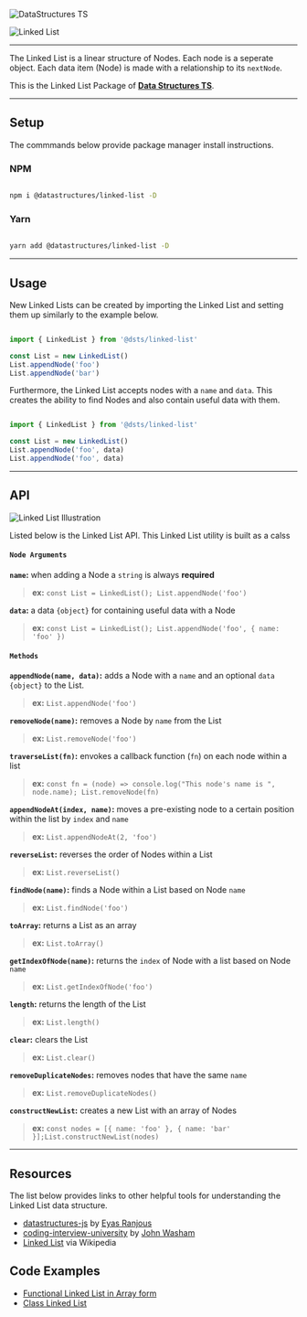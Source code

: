 ![DataStructures TS](https://jeffry.in/assets/datastructures-ts/datastructures-ts.svg)

![Linked List](https://jeffry.in/assets/datastructures-ts/linked-list.svg)

----

The Linked List is a linear structure of Nodes. Each node is a seperate object.
Each data item (Node) is made with a relationship to its `nextNode`.

This is the Linked List Package of [**Data Structures TS**](https://github.com/yowainwright/datastructures-ts).

----

## Setup

The commmands below provide package manager install instructions. 

### NPM

```sh

npm i @datastructures/linked-list -D

```

### Yarn

```sh

yarn add @datastructures/linked-list -D

```

----

## Usage

New Linked Lists can be created by importing the Linked List and setting them up similarly to the example below.

```javascript

import { LinkedList } from '@dsts/linked-list'

const List = new LinkedList()
List.appendNode('foo')
List.appendNode('bar')

```

Furthermore, the Linked List accepts nodes with a `name` and `data`. This creates the ability to find Nodes and also contain useful data with them.

```javascript

import { LinkedList } from '@dsts/linked-list'

const List = new LinkedList()
List.appendNode('foo', data)
List.appendNode('foo', data)

```

----

## API

![Linked List Illustration](https://jeffry.in/assets/datastructures-ts/linked-list-il.svg)

Listed below is the Linked List API. This Linked List utility is built as a calss

#### `Node Arguments`

**`name`:** when adding a Node a `string` is always **required**
> **ex:** `const List = LinkedList(); List.appendNode('foo')`

**`data`:** a data `{object}` for containing useful data with a Node
> **ex:** `const List = LinkedList(); List.appendNode('foo', { name: 'foo' })`


#### `Methods`

**`appendNode(name, data)`:** adds a Node with a `name` and an optional `data` `{object}` to the List.
> **ex:** `List.appendNode('foo')`

**`removeNode(name)`:** removes a Node by `name` from the List
> **ex:** `List.removeNode('foo')`

**`traverseList(fn)`:** envokes a callback function (`fn`) on each node within a list
> **ex:** `const fn = (node) => console.log("This node's name is ", node.name); List.removeNode(fn)`

**`appendNodeAt(index, name)`:** moves a pre-existing node to a certain position within the list by `index` and `name`
> **ex:** `List.appendNodeAt(2, 'foo')`

**`reverseList`:** reverses the order of Nodes within a List
> **ex:** `List.reverseList()`

**`findNode(name)`:** finds a Node within a List based on Node `name`
> **ex:** `List.findNode('foo')`

**`toArray`:** returns a List as an array
> **ex:** `List.toArray()`

**`getIndexOfNode(name)`:** returns the `index` of Node with a list based on Node `name`
> **ex:** `List.getIndexOfNode('foo')`

**`length`:** returns the length of the List
> **ex:** `List.length()`

**`clear`:** clears the List
> **ex:** `List.clear()`

**`removeDuplicateNodes`:** removes nodes that have the same `name`
> **ex:** `List.removeDuplicateNodes()`

**`constructNewList`:** creates a new List with an array of Nodes
> **ex:** `const nodes = [{ name: 'foo' }, { name: 'bar' }];List.constructNewList(nodes)`

----

## Resources

The list below provides links to other helpful tools for understanding the Linked List data structure.

- [datastructures-js](https://github.com/datastructures-js/linked-list) by [Eyas Ranjous](https://github.com/eyas-ranjous)
- [coding-interview-university](https://github.com/jwasham/coding-interview-university#linked-lists) by [John Washam](https://github.com/jwasham)
- [Linked List](https://en.wikipedia.org/wiki/Linked_list) via Wikipedia

## Code Examples

- [Functional Linked List in Array form](https://codepen.io/yowainwright/pen/eYmqeWo)
- [Class Linked List](https://codepen.io/yowainwright/pen/gObVeGG)
